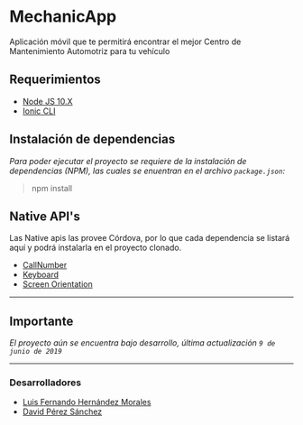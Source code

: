 # MechanicApp
Aplicación móvil que te permitirá encontrar el mejor Centro de Mantenimiento Automotriz para tu vehículo

## Requerimientos
- [Node JS 10.X](https://nodejs.org/en/)
- [Ionic CLI](https://ionicframework.com/getting-started#cli)

## Instalación de dependencias
*Para poder ejecutar el proyecto se requiere de la instalación de dependencias (NPM), las cuales se enuentran en el archivo `package.json`:*
> npm install

## Native API's
Las Native apis las provee Córdova, por lo que cada dependencia se listará aquí y podrá instalarla en el proyecto clonado.
- [CallNumber](https://ionicframework.com/docs/native/call-number)
- [Keyboard](https://beta.ionicframework.com/docs/native/keyboard)
- [Screen Orientation](https://ionicframework.com/docs/native/screen-orientation)

* * *

## Importante
*El proyecto aún se encuentra bajo desarrollo, última actualización `9 de junio de 2019`*

* * *

### Desarrolladores
- [Luis Fernando Hernández Morales](https://www.facebook.com/IDSFernando)
- [David Pérez Sánchez](https://www.facebook.com/david.perezsanchez.97)
